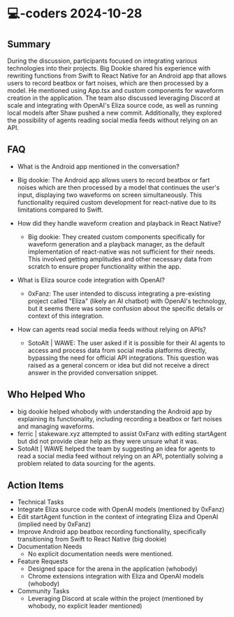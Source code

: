 # 💻-coders 2024-10-28

## Summary

During the discussion, participants focused on integrating various technologies into their projects. Big Dookie shared
his experience with rewriting functions from Swift to React Native for an Android app that allows users to record
beatbox or fart noises, which are then processed by a model. He mentioned using App.tsx and custom components for
waveform creation in the application. The team also discussed leveraging Discord at scale and integrating with OpenAI's
Eliza source code, as well as running local models after Shaw pushed a new commit. Additionally, they explored the
possibility of agents reading social media feeds without relying on an API.

## FAQ

- What is the Android app mentioned in the conversation?
- Big dookie: The Android app allows users to record beatbox or fart noises which are then processed by a model that
  continues the user's input, displaying two waveforms on screen simultaneously. This functionality required custom
  development for react-native due to its limitations compared to Swift.

- How did they handle waveform creation and playback in React Native?

    - Big dookie: They created custom components specifically for waveform generation and a playback manager, as the
      default implementation of react-native was not sufficient for their needs. This involved getting amplitudes and
      other necessary data from scratch to ensure proper functionality within the app.

- What is Eliza source code integration with OpenAI?

    - 0xFanz: The user intended to discuss integrating a pre-existing project called "Eliza" (likely an AI chatbot) with
      OpenAI's technology, but it seems there was some confusion about the specific details or context of this
      integration.

- How can agents read social media feeds without relying on APIs?
    - SotoAlt | WAWE: The user asked if it is possible for their AI agents to access and process data from social media
      platforms directly, bypassing the need for official API integrations. This question was raised as a general
      concern or idea but did not receive a direct answer in the provided conversation snippet.

## Who Helped Who

- big dookie helped whobody with understanding the Android app by explaining its functionality, including recording a
  beatbox or fart noises and managing waveforms.
- ferric | stakeware.xyz attempted to assist 0xFanz with editing startAgent but did not provide clear help as they were unsure what it was.
- SotoAlt | WAWE helped the team by suggesting an idea for agents to read a social media feed without relying on an API, potentially solving a problem related to data sourcing for the agents.

## Action Items

- Technical Tasks
- Integrate Eliza source code with OpenAI models (mentioned by 0xFanz)
- Edit startAgent function in the context of integrating Eliza and OpenAI (implied need by 0xFanz)
- Improve Android app beatbox recording functionality, specifically transitioning from Swift to React Native (big
  dookie)
- Documentation Needs
    - No explicit documentation needs were mentioned.
- Feature Requests
    - Designed space for the arena in the application (whobody)
    - Chrome extensions integration with Eliza and OpenAI models (whobody)
- Community Tasks
    - Leveraging Discord at scale within the project (mentioned by whobody, no explicit leader mentioned)
